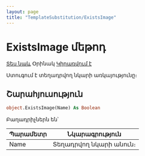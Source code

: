 ```yaml
---
layout: page
title: "TemplateSubstitution/ExistsImage"
---
```


# ExistsImage մեթոդ

[Տես նաև](../TemplateSubstitution.md) Օրինակ [Կիրառվում է](../TemplateSubstitution.md)

Ստուգում է տեղադրվող նկարի առկայությունը։ 

## Շարահյուսություն

``` vb
object.ExistsImage(Name) As Boolean
```

Բաղադրիչներն են՝

| Պարամետր | Նկարագրություն |
|--|--|
| Name | Տեղադրվող նկարի անուն։ |
